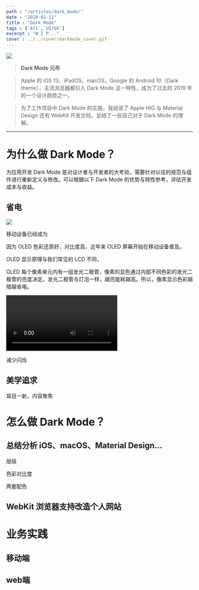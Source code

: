 ```yaml
---
path : "/articles/dark_mode/"
date : "2020-02-11"
title : "Dark Mode"
tags : ['All','UI/UX']
excerpt : "W I P..."
cover : ../../cover/darkmode_cover.gif
---
```


![](../../articles/dark_mode/darkmode_1.png) 

> **Dark Mode 元年**

> Apple 的 iOS 13、iPadOS、macOS，Google 的 Android 10（Dark theme），主流浏览器都引入 Dark Mode 这一特性，成为了过去的 2019 年的一个设计趋势之一。

> 为了工作项目中 Dark Mode 的实施，我阅读了 Apple HIG 与 Material Design 还有 WebKit 开发文档，总结了一些自己对于 Dark Mode 的理解。

---

# 为什么做 Dark Mode？

为应用开发 Dark Mode 是对设计者与开发者的大考验，需要针对以往的规范与组件进行重新定义与修改。可以根据以下 Dark Mode 的优势与特性参考，评估开发成本与收益。

## 省电

![](../../articles/dark_mode/darkmode_2.png)

移动设备已经成为

因为 OLED 色彩还原好、对比度高，近年来 OLED 屏幕开始在移动设备普及。

OLED 显示原理与我们常见的 LCD 不同，

OLED 每个像素单元内有一组发光二极管，像素的显色通过内部不同色彩的发光二极管的亮度决定。发光二极管与灯泡一样，越亮能耗越高。所以，像素显示色彩越暗越省电。

<video preload="metadata" controls="controls" poster=""><source type="video/mp4" src="../../articles/dark_mode/mio-staging_mio-design_1579302979877_assets_1MHUUJUUsP5V7UUaeeVrgzOuJ6r4FFlIG_darktheme-light-dark-elevation.mp4">
</video>

减少闪烁

## 美学追求

耳目一新，内容聚焦



# 怎么做 Dark Mode？

## 总结分析 iOS、macOS、Material Design...

层级

色彩对比度

两套配色

## WebKit  浏览器支持改造个人网站



# 业务实践

## 移动端

## web端